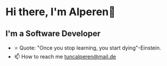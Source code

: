 # Hi there, I'm Alperen👋
## I'm a Software Developer
- ⭐ Quote: "Once you stop learning, you start dying"-Einstein.
- 📫 How to reach me tuncalperen@mail.de
